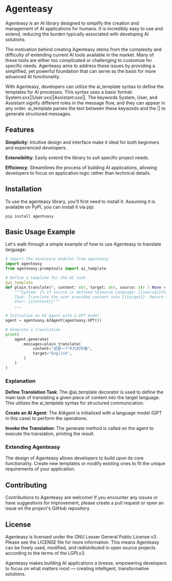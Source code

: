 # Agenteasy
Agenteasy is an AI library designed to simplify the creation and management of AI applications for humans. It is incredibly easy to use and extend, reducing the burden typically associated with developing AI solutions.

The motivation behind creating Agenteasy stems from the complexity and difficulty of extending current AI tools available in the market. Many of these tools are either too complicated or challenging to customize for specific needs. Agenteasy aims to address these issues by providing a simplified, yet powerful foundation that can serve as the basis for more advanced AI functionality.

With Agenteasy, developers can utilize the ai_template syntax to define the templates for AI processes. This syntax uses a basic format: System:xxx||User:xxx||Assistant:xxx||. The keywords System, User, and Assistant signify different roles in the message flow, and they can appear in any order. ai_template parses the text between these keywords and the || to generate structured messages.

## Features
**Simplicity**: Intuitive design and interface make it ideal for both beginners and experienced developers.

**Extensibility**: Easily extend the library to suit specific project needs.

**Efficiency**: Streamlines the process of building AI applications, allowing developers to focus on application logic rather than technical details.

## Installation
To use the agenteasy library, you'll first need to install it. Assuming it is available on PyPI, you can install it via pip:
```
pip install agenteasy
```

## Basic Usage Example
Let's walk through a simple example of how to use Agenteasy to translate language:
``` python
# Import the necessary modules from agenteasy
import agenteasy
from agenteasy.promptools import ai_template

# Define a template for the AI task
@ai_template
def plain_translate(*, content: str, target: str, source: str | None = None):
    """System: {% if source is defined %}Source Language: {{source}}{% endif %}
    Task: Translate the user provided content into {{target}}. Return the translation only.||
    User: {{content}}"""
    ...

# Initialize an AI Agent with a GPT model
agent = agenteasy.AIAgent(agenteasy.GPT())

# Generate a translation
print(
    agent.generate(
        messages=plain_translate(
            content="这是一个平凡的早晨",
            target="English",
        )
    )
)
```
### Explanation
**Define Translation Task**: The @ai_template decorator is used to define the main task of translating a given piece of content into the target language. This utilizes the ai_template syntax for structured communication.

**Create an AI Agent**: The AIAgent is initialized with a language model (GPT in this case) to perform the operations.

**Invoke the Translation**: The generate method is called on the agent to execute the translation, printing the result.

### Extending Agenteasy
The design of Agenteasy allows developers to build upon its core functionality. Create new templates or modify existing ones to fit the unique requirements of your application.

## Contributing
Contributions to Agenteasy are welcome! If you encounter any issues or have suggestions for improvement, please create a pull request or open an issue on the project's GitHub repository.

## License
Agenteasy is licensed under the GNU Lesser General Public License v3. Please see the LICENSE file for more information. This means Agenteasy can be freely used, modified, and redistributed in open source projects according to the terms of the LGPLv3.

Agenteasy makes building AI applications a breeze, empowering developers to focus on what matters most — creating intelligent, transformative solutions.